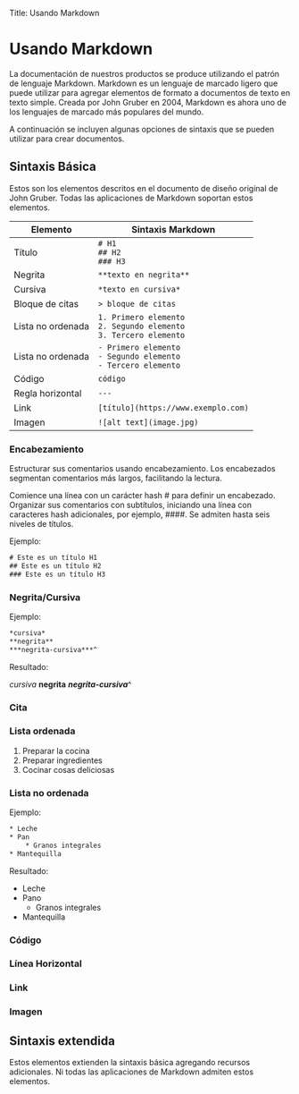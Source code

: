 Title: Usando Markdown

# Usando Markdown

La documentación de nuestros productos se produce utilizando el patrón de lenguaje Markdown. Markdown es un lenguaje de marcado ligero que puede utilizar para agregar elementos de formato a documentos de texto en texto simple. Creada por John Gruber en 2004, Markdown es ahora uno de los lenguajes de marcado más populares del mundo.

A continuación se incluyen algunas opciones de sintaxis que se pueden utilizar para crear documentos.

## Sintaxis Básica

Estos son los elementos descritos en el documento de diseño original de John Gruber. Todas las aplicaciones de Markdown soportan estos elementos.

| Elemento | Sintaxis Markdown |
|---------|-----------------|
| Título | `# H1` <br/> `## H2` <br/> `### H3` |
| Negrita | `**texto en negrita**`|
|Cursiva	| `*texto en cursiva*` |
|Bloque de citas	| `> bloque de citas` |
|Lista no ordenada |	`1. Primero elemento` <br/> `2. Segundo elemento` <br/> `3. Tercero elemento` |
|Lista no ordenada	| `- Primero elemento` <br/> `- Segundo elemento` <br/> `- Tercero elemento` |
| Código | `código` |
| Regla horizontal | ``---`` |
| Link | `[título](https://www.exemplo.com)`|
| Imagen | `![alt text](image.jpg)` |


### Encabezamiento

Estructurar sus comentarios usando encabezamiento. Los encabezados segmentan comentarios más largos, facilitando la lectura.

Comience una línea con un carácter hash # para definir un encabezado. Organizar sus comentarios con subtítulos, iniciando una línea con caracteres hash adicionales, por ejemplo, ####. Se admiten hasta seis niveles de títulos.

Ejemplo:

```html
# Este es un título H1
## Este es un título H2
### Este es un título H3
```

### Negrita/Cursiva

Ejemplo:

```html
*cursiva*
**negrita**
***negrita-cursiva***^
```

Resultado:

*cursiva*
**negrita**
***negrita-cursiva***^

### Cita

### Lista ordenada

1. Preparar la cocina
2. Preparar ingredientes
3. Cocinar cosas deliciosas

### Lista no ordenada

Ejemplo:

```html
* Leche
* Pan
    * Granos integrales
* Mantequilla
```

Resultado:

* Leche
* Pano
    * Granos integrales
* Mantequilla

### Código

### Línea Horizontal

### Link

### Imagen


## Sintaxis extendida

Estos elementos extienden la sintaxis básica agregando recursos adicionales. Ni todas las aplicaciones de Markdown admiten estos elementos.

